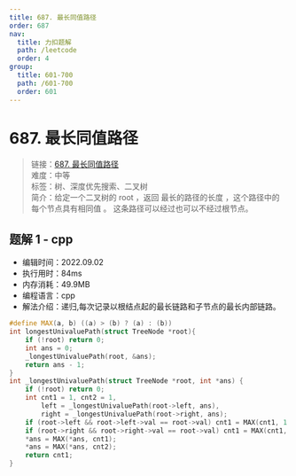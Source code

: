 ```yaml
---
title: 687. 最长同值路径
order: 687
nav:
  title: 力扣题解
  path: /leetcode
  order: 4
group:
  title: 601-700
  path: /601-700
  order: 601
---
```


# 687. 最长同值路径

> 链接：[687. 最长同值路径](https://leetcode.cn/problems/longest-univalue-path/)  
> 难度：中等  
> 标签：树、深度优先搜索、二叉树  
> 简介：给定一个二叉树的 root ，返回 最长的路径的长度 ，这个路径中的 每个节点具有相同值 。 这条路径可以经过也可以不经过根节点。

## 题解 1 - cpp

- 编辑时间：2022.09.02
- 执行用时：84ms
- 内存消耗：49.9MB
- 编程语言：cpp
- 解法介绍：递归,每次记录以根结点起的最长链路和子节点的最长内部链路。

```cpp
#define MAX(a, b) ((a) > (b) ? (a) : (b))
int longestUnivaluePath(struct TreeNode *root){
    if (!root) return 0;
    int ans = 0;
    _longestUnivaluePath(root, &ans);
    return ans - 1;
}
int _longestUnivaluePath(struct TreeNode *root, int *ans) {
    if (!root) return 0;
    int cnt1 = 1, cnt2 = 1,
        left = _longestUnivaluePath(root->left, ans),
        right = _longestUnivaluePath(root->right, ans);
    if (root->left && root->left->val == root->val) cnt1 = MAX(cnt1, 1 + left), cnt2 += left;
    if (root->right && root->right->val == root->val) cnt1 = MAX(cnt1, 1 + right), cnt2 += right;
    *ans = MAX(*ans, cnt1);
    *ans = MAX(*ans, cnt2);
    return cnt1;
}
```
